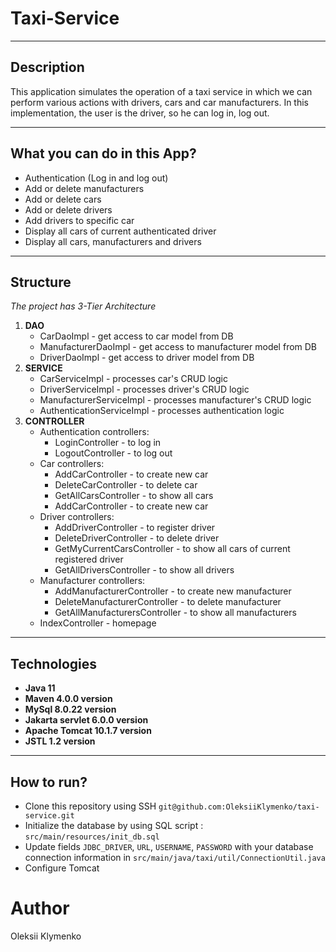 ﻿# Taxi-Service

---

## Description
This application simulates the operation of a taxi service 
in which we can perform various actions with drivers, 
cars and car manufacturers. In this implementation, the user is the driver, so he can
log in, log out.

---

## What you can do in this App?
* Authentication (Log in and log out)
* Add or delete manufacturers
* Add or delete cars
* Add or delete drivers
* Add drivers to specific car
* Display all cars of current authenticated driver
* Display all cars, manufacturers and drivers

---

## Structure

*The project has 3-Tier Architecture*

1. **DAO**
   - CarDaoImpl - get access to car model from DB 
   - ManufacturerDaoImpl - get access to manufacturer model from DB 
   - DriverDaoImpl - get access to driver model from DB
2. **SERVICE**
    - CarServiceImpl - processes car's CRUD logic
    - DriverServiceImpl - processes driver's CRUD logic
    - ManufacturerServiceImpl - processes manufacturer's CRUD logic
    - AuthenticationServiceImpl - processes authentication logic
3. **CONTROLLER**
    - Authentication controllers:
        - LoginController - to log in
        - LogoutController - to log out
    - Car controllers:
        - AddCarController - to create new car
        - DeleteCarController - to delete car
        - GetAllCarsController - to show all cars
        - AddCarController - to create new car
    - Driver controllers:
        - AddDriverController - to register driver
        - DeleteDriverController - to delete driver
        - GetMyCurrentCarsController - to show all cars of current registered driver
        - GetAllDriversController - to show all drivers
    - Manufacturer controllers:
        - AddManufacturerController - to create new manufacturer
        - DeleteManufacturerController - to delete manufacturer
        - GetAllManufacturersController - to show all manufacturers
    - IndexController - homepage

---

## Technologies 

- **Java 11**
- **Maven 4.0.0 version**
- **MySql 8.0.22 version**
- **Jakarta servlet 6.0.0 version**
- **Apache Tomcat 10.1.7 version**
- **JSTL 1.2 version**

---

## How to run?
- Clone this repository using SSH `git@github.com:OleksiiKlymenko/taxi-service.git`
- Initialize the database by using SQL script : `src/main/resources/init_db.sql`
- Update fields `JDBC_DRIVER`, `URL`, `USERNAME`, `PASSWORD` with your database connection information in `src/main/java/taxi/util/ConnectionUtil.java`
- Configure Tomcat 

# Author
Oleksii Klymenko

